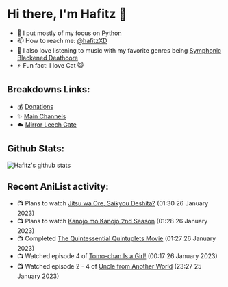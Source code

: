 # Hi there, I'm Hafitz 👋
- 🐍 I put mostly of my focus on [Python](https://python.org)
- 📫 How to reach me: [@hafitzXD](https://t.me/hafitzXD)
- 🎵 I also love listening to music with my favorite genres being [Symphonic Blackened Deathcore](https://youtu.be/qyYmS_iBcy4)
- ⚡ Fun fact: I love Cat 😺

## Breakdowns Links:
- 💰 [Donations](https://t.me/TheBreakdowns/2)
- ✨ [Main Channels](https://t.me/TheBreakdowns)
- ☁️ [Mirror Leech Gate](https://t.me/BreakdownsGate)

## Github Stats:
![Hafitz's github stats](https://github-readme-stats.vercel.app/api?username=breakdowns&show_icons=true&count_private=true&bg_color=00000000&text_color=777)

## Recent AniList activity:
<!-- ANILIST_ACTIVITY:start -->

-   📺 Plans to watch [Jitsu wa Ore, Saikyou Deshita?](https://anilist.co/anime/154391) (01:30 26 January 2023)
-   📺 Plans to watch [Kanojo mo Kanojo 2nd Season](https://anilist.co/anime/154692) (01:28 26 January 2023)
-   📺 Completed [The Quintessential Quintuplets Movie](https://anilist.co/anime/131520) (01:27 26 January 2023)
-   📺 Watched episode 4 of [Tomo-chan Is a Girl!](https://anilist.co/anime/151806) (00:17 26 January 2023)
-   📺 Watched episode 2 - 4 of [Uncle from Another World](https://anilist.co/anime/135806) (23:27 25 January 2023)

<!-- ANILIST_ACTIVITY:end -->
